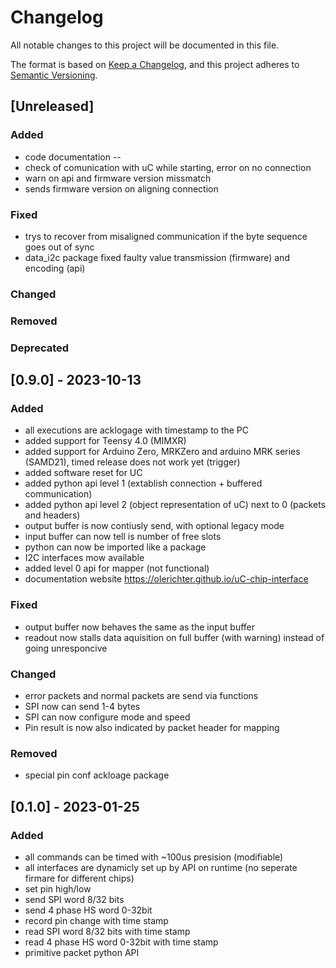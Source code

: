 # Changelog

All notable changes to this project will be documented in this file.

The format is based on [Keep a Changelog](https://keepachangelog.com/en/1.0.0/),
and this project adheres to [Semantic Versioning](https://semver.org/spec/v2.0.0.html).

## [Unreleased]

### Added
- code documentation --
- check of comunication with uC while starting, error on no connection
- warn on api and firmware version missmatch
- sends firmware version on aligning connection
### Fixed
 - trys to recover from misaligned communication if the byte sequence goes out of sync
 - data_i2c package fixed faulty value transmission (firmware) and encoding (api)

### Changed

### Removed

### Deprecated

## [0.9.0] - 2023-10-13

### Added 
 - all executions are acklogage with timestamp to the PC
 - added support for Teensy 4.0 (MIMXR)
 - added support for Arduino Zero, MRKZero and arduino MRK series (SAMD21), timed release does not work yet (trigger)
 - added software reset for UC
 - added python api level 1 (extablish connection + buffered communication) 
 - added python api level 2 (object representation of uC) next to 0 (packets and headers)
 - output buffer is now contiusly send, with optional legacy mode
 - input buffer can now tell is number of free slots
 - python can now be imported like a package
 - I2C interfaces mow available
 - added level 0 api for mapper (not functional) 
 - documentation website https://olerichter.github.io/uC-chip-interface

### Fixed
 - output buffer now behaves the same as the input buffer
 - readout now stalls data aquisition on full buffer (with warning) instead of going unresponcive

### Changed
 - error packets and normal packets are send via functions
 - SPI now can send 1-4 bytes
 - SPI can now configure mode and speed
 - Pin result is now also indicated by packet header for mapping

### Removed
 - special pin conf ackloage package 

## [0.1.0] - 2023-01-25

### Added 
- all commands can be timed with ~100us presision (modifiable)
- all interfaces are dynamicly set up by API on runtime (no seperate firmare for different chips)
- set pin high/low
- send SPI word 8/32 bits
- send 4 phase HS word 0-32bit
- record pin change with time stamp
- read SPI word 8/32 bits with time stamp
- read 4 phase HS word 0-32bit with time stamp
- primitive packet python API
